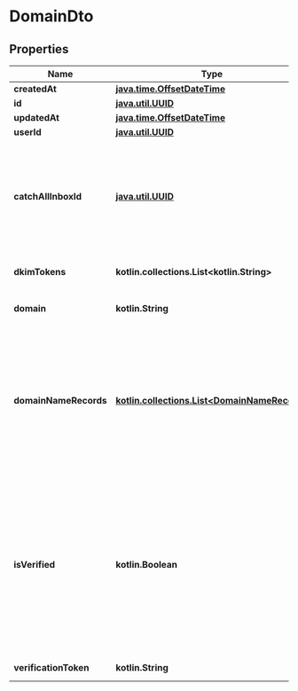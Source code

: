 
# DomainDto

## Properties
Name | Type | Description | Notes
------------ | ------------- | ------------- | -------------
**createdAt** | [**java.time.OffsetDateTime**](java.time.OffsetDateTime) |  | 
**id** | [**java.util.UUID**](java.util.UUID) |  | 
**updatedAt** | [**java.time.OffsetDateTime**](java.time.OffsetDateTime) |  | 
**userId** | [**java.util.UUID**](java.util.UUID) |  | 
**catchAllInboxId** | [**java.util.UUID**](java.util.UUID) | The optional catch all inbox that will receive emails sent to the domain that cannot be matched. |  [optional]
**dkimTokens** | **kotlin.collections.List&lt;kotlin.String&gt;** | Unique token DKIM tokens |  [optional]
**domain** | **kotlin.String** | Custom domain name |  [optional]
**domainNameRecords** | [**kotlin.collections.List&lt;DomainNameRecord&gt;**](DomainNameRecord) | List of DNS domain name records (C, MX, TXT) etc that you must add to the DNS server associated with your domain provider. |  [optional]
**isVerified** | **kotlin.Boolean** | Whether domain has been verified or not. If the domain is not verified after 72 hours there is most likely an issue with the domains DNS records. |  [optional]
**verificationToken** | **kotlin.String** | Verification tokens |  [optional]



